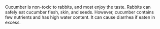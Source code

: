 Cucumber is non-toxic to rabbits, and most enjoy the taste. Rabbits can safely eat cucumber flesh, skin, and seeds. However, cucumber contains few nutrients and has high water content. It can cause diarrhea if eaten in excess.